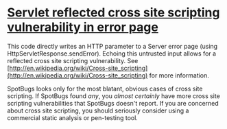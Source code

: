 # [Servlet reflected cross site scripting vulnerability in error page](https://spotbugs.readthedocs.io/en/latest/bugDescriptions.html#XSS_REQUEST_PARAMETER_TO_SEND_ERROR)

This code directly writes an HTTP parameter to a Server error page (using HttpServletResponse.sendError). Echoing this untrusted input allows
for a reflected cross site scripting
vulnerability. See [http://en.wikipedia.org/wiki/Cross-site_scripting](http://en.wikipedia.org/wiki/Cross-site_scripting)
for more information.

SpotBugs looks only for the most blatant, obvious cases of cross site scripting.
If SpotBugs found _any_, you _almost certainly_ have more cross site scripting
vulnerabilities that SpotBugs doesn't report. If you are concerned about cross site scripting, you should seriously
consider using a commercial static analysis or pen-testing tool.